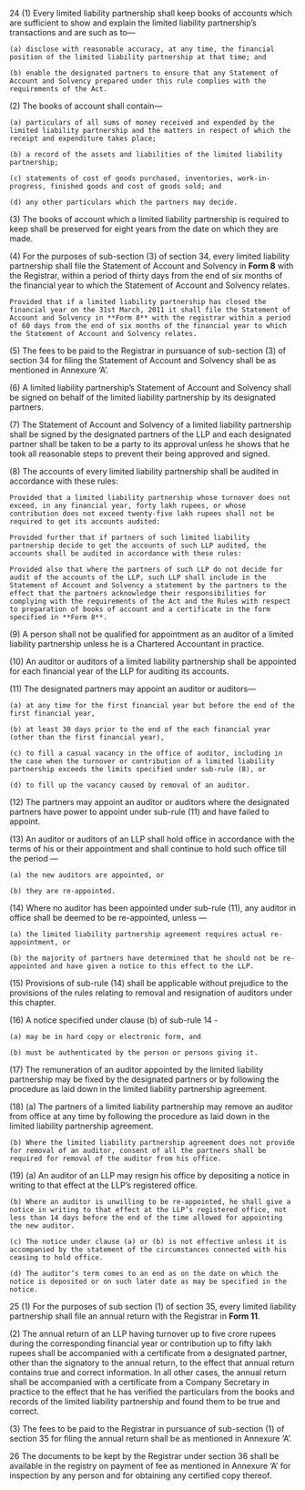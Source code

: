 24
(1)	Every limited liability partnership shall keep books of accounts which are sufficient to show and explain the limited liability partnership’s transactions and are such as to—

    (a) disclose with reasonable accuracy, at any time, the financial position of the limited liability partnership at that time; and

    (b) enable the designated partners to ensure that any Statement of Account and Solvency prepared under this rule complies with the requirements of the Act.

(2) The books of account shall contain—

    (a) particulars of all sums of money received and expended by the limited liability partnership and the matters in respect of which the receipt and expenditure takes place;

    (b) a record of the assets and liabilities of the limited liability partnership;

    (c) statements of cost of goods purchased, inventories, work-in- progress, finished goods and cost of goods sold; and

    (d) any other particulars which the partners may decide.

(3)	The books of account which a limited liability partnership is required to keep shall be preserved for eight years from the date on which they are made.

(4)	For the purposes of sub-section (3) of section 34, every limited liability partnership shall file the Statement of Account and Solvency in **Form 8** with the Registrar, within a period of thirty days from the end of six months of the financial year to which the Statement of Account and Solvency relates.

    Provided that if a limited liability partnership has closed the financial year on the 31st March, 2011 it shall file the Statement of Account and Solvency in **Form 8** with the registrar within a period of 60 days from the end of six months of the financial year to which the Statement of Account and Solvency relates.

(5)	The fees to be paid to the Registrar in pursuance of sub-section (3) of section 34 for filing the Statement of Account and Solvency shall be as mentioned in Annexure ‘A’.

(6)	A limited liability partnership’s Statement of Account and Solvency shall be signed on behalf of the limited liability partnership by its designated partners.

(7)	The Statement of Account and Solvency of a limited liability partnership shall be signed by the designated partners of the LLP and each designated partner shall be taken to be a party to its approval unless he shows that he took all reasonable steps to prevent their being approved and signed.

(8)	The accounts of every limited liability partnership shall be audited in accordance with these rules:

    Provided that a limited liability partnership whose turnover does not exceed, in any financial year, forty lakh rupees, or whose contribution does not exceed twenty-five lakh rupees shall not be required to get its accounts audited:

    Provided further that if partners of such limited liability partnership decide to get the accounts of such LLP audited, the accounts shall be audited in accordance with these rules:

    Provided also that where the partners of such LLP do not decide for audit of the accounts of the LLP, such LLP shall include in the Statement of Account and Solvency a statement by the partners to the effect that the partners acknowledge their responsibilities for complying with the requirements of the Act and the Rules with respect to preparation of books of account and a certificate in the form specified in **Form 8**.

(9)	A person shall not be qualified for appointment as an auditor of a limited liability partnership unless he is a Chartered Accountant in practice.

(10) An auditor or auditors of a limited liability partnership shall be appointed for each financial year of the LLP for auditing its accounts.

(11) The designated partners may appoint an auditor or auditors—

    (a) at any time for the first financial year but before the end of the first financial year,

    (b) at least 30 days prior to the end of the each financial year (other than the first financial year),

    (c)	to fill a casual vacancy in the office of auditor, including in the case when the turnover or contribution of a limited liability partnership exceeds the limits specified under sub-rule (8), or

    (d)	to fill up the vacancy caused by removal of an auditor.

(12) The partners may appoint an auditor or auditors where the designated partners have power to appoint under sub-rule (11) and have failed to appoint.

(13) An auditor or auditors of an LLP shall hold office in accordance with the terms of his or their appointment and shall continue to hold such office till the period —

    (a) the new auditors are appointed, or

    (b) they are re-appointed.

(14) Where no auditor has been appointed under sub-rule (11), any auditor in office shall be deemed to be re-appointed, unless —

    (a) the limited liability partnership agreement requires actual re-appointment, or

    (b) the majority of partners have determined that he should not be re-appointed and have given a notice to this effect to the LLP.

(15) Provisions of sub-rule (14) shall be applicable without prejudice to the provisions of the rules relating to removal and resignation of auditors under this chapter.

(16) A notice specified under clause (b) of sub-rule 14 -

    (a) may be in hard copy or electronic form, and

    (b) must be authenticated by the person or persons giving it.

(17) The remuneration of an auditor appointed by the limited liability partnership may be fixed by the designated partners or by following the procedure as laid down in the limited liability partnership agreement.

(18)
    (a) The partners of a limited liability partnership may remove an auditor from office at any time by following the procedure as laid down in the limited liability partnership agreement.

    (b)	Where the limited liability partnership agreement does not provide for removal of an auditor, consent of all the partners shall be required for removal of the auditor from his office.

(19)
    (a) An auditor of an LLP may resign his office by depositing a notice in writing to that effect at the LLP’s registered office.

    (b) Where an auditor is unwilling to be re-appointed, he shall give a notice in writing to that effect at the LLP’s registered office, not less than 14 days before the end of the time allowed for appointing the new auditor.

    (c)	The notice under clause (a) or (b) is not effective unless it is accompanied by the statement of the circumstances connected with his ceasing to hold office.

    (d) The auditor’s term comes to an end as on the date on which the notice is deposited or on such later date as may be specified in the notice.

25
(1)	For the purposes of sub section (1) of section 35, every limited liability partnership shall file an annual return with the Registrar in **Form 11**.

(2) The annual return of an LLP having turnover up to five crore rupees during the corresponding financial year or contribution up to fifty lakh rupees shall be accompanied with a certificate from a designated partner, other than the signatory to the annual return, to the effect that annual return contains true and correct information. In all other cases, the annual return shall be accompanied with a certificate from a Company Secretary in practice to the effect that he has verified the particulars from the books and records of the limited liability partnership and found them to be true and correct.

(3)	The fees to be paid to the Registrar in pursuance of sub-section (1) of section 35 for filing the annual return shall be as mentioned in Annexure ‘A’.

26
The documents to be kept by the Registrar under section 36 shall be available in the registry on payment of fee as mentioned in Annexure ‘A’ for inspection by any person and for obtaining any certified copy thereof.
